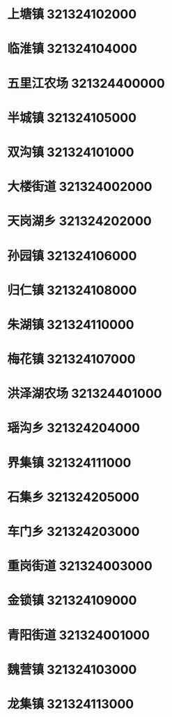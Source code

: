 # 上塘镇 321324102000
# 临淮镇 321324104000
# 五里江农场 321324400000
# 半城镇 321324105000
# 双沟镇 321324101000
# 大楼街道 321324002000
# 天岗湖乡 321324202000
# 孙园镇 321324106000
# 归仁镇 321324108000
# 朱湖镇 321324110000
# 梅花镇 321324107000
# 洪泽湖农场 321324401000
# 瑶沟乡 321324204000
# 界集镇 321324111000
# 石集乡 321324205000
# 车门乡 321324203000
# 重岗街道 321324003000
# 金锁镇 321324109000
# 青阳街道 321324001000
# 魏营镇 321324103000
# 龙集镇 321324113000
